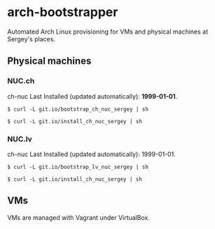 # arch-bootstrapper
Automated Arch Linux provisioning for VMs and physical machines at Sergey's places.

## Physical machines

### NUC.ch

ch-nuc Last Installed (updated automatically): **1999-01-01**.

```
$ curl -L git.io/bootstrap_ch_nuc_sergey | sh
```

```
$ curl -L git.io/install_ch_nuc_sergey | sh
```

### NUC.lv

ch-nuc Last Installed (updated automatically): 1999-01-01.

```
$ curl -L git.io/bootstrap_lv_nuc_sergey | sh
```

```
$ curl -L git.io/install_ch_nuc_sergey | sh
```

## VMs

VMs are managed with Vagrant under VirtualBox.
